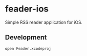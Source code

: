 # feader-ios

Simple RSS reader application for iOS.

## Development

```bash
open Feader.xcodeproj
```
